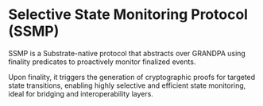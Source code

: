 # Selective State Monitoring Protocol (SSMP)

SSMP is a Substrate-native protocol that abstracts over GRANDPA using finality predicates to proactively monitor finalized events.

Upon finality, it triggers the generation of cryptographic proofs for targeted state transitions, enabling highly selective and efficient state monitoring, ideal for bridging and interoperability layers.